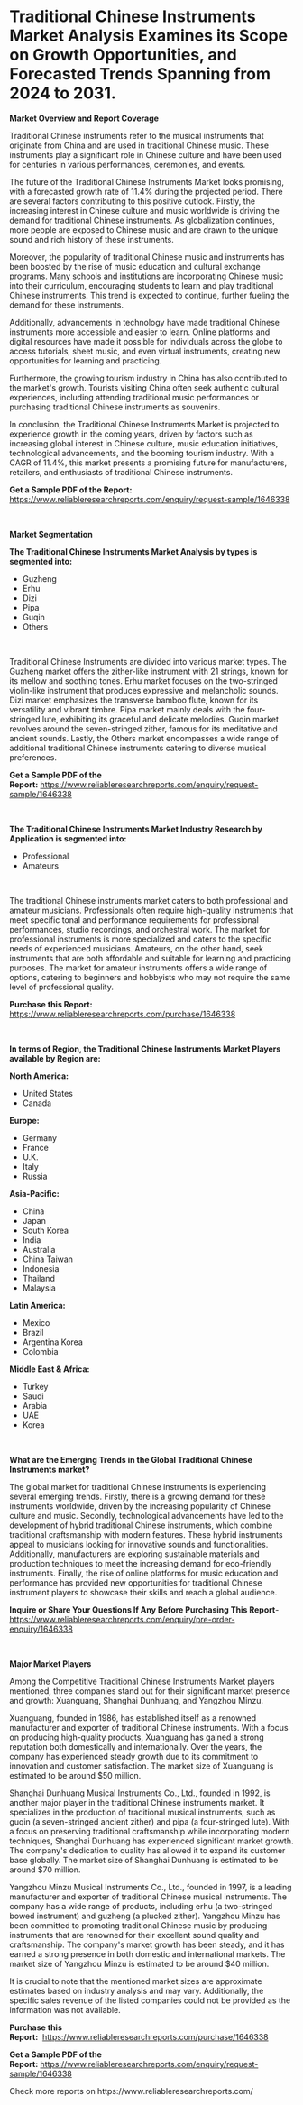 <p><h1>Traditional Chinese Instruments Market Analysis Examines its Scope on Growth Opportunities, and Forecasted Trends Spanning from 2024 to 2031.</h1></p><p><strong>Market Overview and Report Coverage</strong></p>
<p><p>Traditional Chinese instruments refer to the musical instruments that originate from China and are used in traditional Chinese music. These instruments play a significant role in Chinese culture and have been used for centuries in various performances, ceremonies, and events.</p><p>The future of the Traditional Chinese Instruments Market looks promising, with a forecasted growth rate of 11.4% during the projected period. There are several factors contributing to this positive outlook. Firstly, the increasing interest in Chinese culture and music worldwide is driving the demand for traditional Chinese instruments. As globalization continues, more people are exposed to Chinese music and are drawn to the unique sound and rich history of these instruments.</p><p>Moreover, the popularity of traditional Chinese music and instruments has been boosted by the rise of music education and cultural exchange programs. Many schools and institutions are incorporating Chinese music into their curriculum, encouraging students to learn and play traditional Chinese instruments. This trend is expected to continue, further fueling the demand for these instruments.</p><p>Additionally, advancements in technology have made traditional Chinese instruments more accessible and easier to learn. Online platforms and digital resources have made it possible for individuals across the globe to access tutorials, sheet music, and even virtual instruments, creating new opportunities for learning and practicing.</p><p>Furthermore, the growing tourism industry in China has also contributed to the market's growth. Tourists visiting China often seek authentic cultural experiences, including attending traditional music performances or purchasing traditional Chinese instruments as souvenirs.</p><p>In conclusion, the Traditional Chinese Instruments Market is projected to experience growth in the coming years, driven by factors such as increasing global interest in Chinese culture, music education initiatives, technological advancements, and the booming tourism industry. With a CAGR of 11.4%, this market presents a promising future for manufacturers, retailers, and enthusiasts of traditional Chinese instruments.</p></p>
<p><strong>Get a Sample PDF of the Report:</strong> <a href="https://www.reliableresearchreports.com/enquiry/request-sample/1646338">https://www.reliableresearchreports.com/enquiry/request-sample/1646338</a></p>
<p>&nbsp;</p>
<p><strong>Market Segmentation</strong></p>
<p><strong>The Traditional Chinese Instruments Market Analysis by types is segmented into:</strong></p>
<p><ul><li>Guzheng</li><li>Erhu</li><li>Dizi</li><li>Pipa</li><li>Guqin</li><li>Others</li></ul></p>
<p>&nbsp;</p>
<p><p>Traditional Chinese Instruments are divided into various market types. The Guzheng market offers the zither-like instrument with 21 strings, known for its mellow and soothing tones. Erhu market focuses on the two-stringed violin-like instrument that produces expressive and melancholic sounds. Dizi market emphasizes the transverse bamboo flute, known for its versatility and vibrant timbre. Pipa market mainly deals with the four-stringed lute, exhibiting its graceful and delicate melodies. Guqin market revolves around the seven-stringed zither, famous for its meditative and ancient sounds. Lastly, the Others market encompasses a wide range of additional traditional Chinese instruments catering to diverse musical preferences.</p></p>
<p><strong>Get a Sample PDF of the Report:</strong>&nbsp;<a href="https://www.reliableresearchreports.com/enquiry/request-sample/1646338">https://www.reliableresearchreports.com/enquiry/request-sample/1646338</a></p>
<p>&nbsp;</p>
<p><strong>The Traditional Chinese Instruments Market Industry Research by Application is segmented into:</strong></p>
<p><ul><li>Professional</li><li>Amateurs</li></ul></p>
<p>&nbsp;</p>
<p><p>The traditional Chinese instruments market caters to both professional and amateur musicians. Professionals often require high-quality instruments that meet specific tonal and performance requirements for professional performances, studio recordings, and orchestral work. The market for professional instruments is more specialized and caters to the specific needs of experienced musicians. Amateurs, on the other hand, seek instruments that are both affordable and suitable for learning and practicing purposes. The market for amateur instruments offers a wide range of options, catering to beginners and hobbyists who may not require the same level of professional quality.</p></p>
<p><strong>Purchase this Report:</strong>&nbsp; <a href="https://www.reliableresearchreports.com/purchase/1646338">https://www.reliableresearchreports.com/purchase/1646338</a></p>
<p>&nbsp;</p>
<p><strong>In terms of Region, the Traditional Chinese Instruments Market Players available by Region are:</strong></p>
<p>
    <p> <strong> North America: </strong>
        <ul>
            <li>United States</li>
            <li>Canada</li>
        </ul>
        </p> 
    <p> <strong> Europe: </strong>
        <ul>
            <li>Germany</li>
            <li>France</li>
            <li>U.K.</li>
            <li>Italy</li>
            <li>Russia</li>
        </ul>
        </p> 
    <p> <strong> Asia-Pacific: </strong>
        <ul>
            <li>China</li>
            <li>Japan</li>
            <li>South Korea</li>
            <li>India</li>
            <li>Australia</li>
            <li>China Taiwan</li>
            <li>Indonesia</li>
            <li>Thailand</li>
            <li>Malaysia</li>
        </ul>
        </p> 
    <p> <strong> Latin America: </strong>
        <ul>
            <li>Mexico</li>
            <li>Brazil</li>
            <li>Argentina Korea</li>
            <li>Colombia</li>
        </ul>
        </p> 
    <p> <strong> Middle East & Africa: </strong>
        <ul>
            <li>Turkey</li>
            <li>Saudi</li>
            <li>Arabia</li>
            <li>UAE</li>
            <li>Korea</li>
        </ul>
    </p>
    </p>
<p>&nbsp;</p>
<p><strong>What are the Emerging Trends in the Global Traditional Chinese Instruments market?</strong></p>
<p><p>The global market for traditional Chinese instruments is experiencing several emerging trends. Firstly, there is a growing demand for these instruments worldwide, driven by the increasing popularity of Chinese culture and music. Secondly, technological advancements have led to the development of hybrid traditional Chinese instruments, which combine traditional craftsmanship with modern features. These hybrid instruments appeal to musicians looking for innovative sounds and functionalities. Additionally, manufacturers are exploring sustainable materials and production techniques to meet the increasing demand for eco-friendly instruments. Finally, the rise of online platforms for music education and performance has provided new opportunities for traditional Chinese instrument players to showcase their skills and reach a global audience.</p></p>
<p><strong>Inquire or Share Your Questions If Any Before Purchasing This Report</strong>- <a href="https://www.reliableresearchreports.com/enquiry/pre-order-enquiry/1646338">https://www.reliableresearchreports.com/enquiry/pre-order-enquiry/1646338</a></p>
<p>&nbsp;</p>
<p><strong>Major Market Players</strong></p>
<p><p>Among the Competitive Traditional Chinese Instruments Market players mentioned, three companies stand out for their significant market presence and growth: Xuanguang, Shanghai Dunhuang, and Yangzhou Minzu.</p><p>Xuanguang, founded in 1986, has established itself as a renowned manufacturer and exporter of traditional Chinese instruments. With a focus on producing high-quality products, Xuanguang has gained a strong reputation both domestically and internationally. Over the years, the company has experienced steady growth due to its commitment to innovation and customer satisfaction. The market size of Xuanguang is estimated to be around $50 million.</p><p>Shanghai Dunhuang Musical Instruments Co., Ltd., founded in 1992, is another major player in the traditional Chinese instruments market. It specializes in the production of traditional musical instruments, such as guqin (a seven-stringed ancient zither) and pipa (a four-stringed lute). With a focus on preserving traditional craftsmanship while incorporating modern techniques, Shanghai Dunhuang has experienced significant market growth. The company's dedication to quality has allowed it to expand its customer base globally. The market size of Shanghai Dunhuang is estimated to be around $70 million.</p><p>Yangzhou Minzu Musical Instruments Co., Ltd., founded in 1997, is a leading manufacturer and exporter of traditional Chinese musical instruments. The company has a wide range of products, including erhu (a two-stringed bowed instrument) and guzheng (a plucked zither). Yangzhou Minzu has been committed to promoting traditional Chinese music by producing instruments that are renowned for their excellent sound quality and craftsmanship. The company's market growth has been steady, and it has earned a strong presence in both domestic and international markets. The market size of Yangzhou Minzu is estimated to be around $40 million.</p><p>It is crucial to note that the mentioned market sizes are approximate estimates based on industry analysis and may vary. Additionally, the specific sales revenue of the listed companies could not be provided as the information was not available.</p></p>
<p><strong>Purchase this Report:</strong>&nbsp;&nbsp;<a href="https://www.reliableresearchreports.com/purchase/1646338">https://www.reliableresearchreports.com/purchase/1646338</a></p>
<p></p>
<p><strong>Get a Sample PDF of the Report:</strong>&nbsp;<a href="https://www.reliableresearchreports.com/enquiry/request-sample/1646338">https://www.reliableresearchreports.com/enquiry/request-sample/1646338</a></p>
<p>Check more reports on https://www.reliableresearchreports.com/</p>